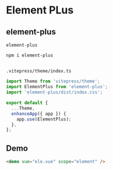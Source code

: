 # Element PLus

## element-plus

`element-plus`

```shell
npm i element-plus
```

## 

`.vitepress/theme/index.ts`

```ts
import Theme from 'vitepress/theme';
import ElementPlus from 'element-plus';
import 'element-plus/dist/index.css';

export default {
  ...Theme,
  enhanceApp({ app }) {
    app.use(ElementPlus);
  },
};
```

## Demo

```html
<demo vue="ele.vue" scope="element" />
```

<demo vue="ele.vue" scope="element" />
